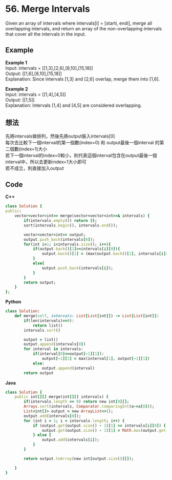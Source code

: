 # 56. Merge Intervals
Given an array of intervals where intervals[i] = [starti, endi], merge all overlapping intervals, and return an array of the non-overlapping intervals that cover all the intervals in the input.

 
## Example
**Example 1**  
Input: intervals = [[1,3],[2,6],[8,10],[15,18]]  
Output: [[1,6],[8,10],[15,18]]  
Explanation: Since intervals [1,3] and [2,6] overlap, merge them into [1,6].  

**Example 2**  
Input: intervals = [[1,4],[4,5]]  
Output: [[1,5]]  
Explanation: Intervals [1,4] and [4,5] are considered overlapping.  

## 想法
先將intervals做排列，然後先將output裝入intervals[0]  
每次去比較下一個interval的第一個數(index=0) 和 output最後一個interval 的第二個數(index=1)大小  
若下一個interval的index=0較小，則代表這個interval包含在output最後一個interval中，所以去更新index=1大小即可  
若不成立，則直接加入output  

## Code
**C++** 
```ruby
class Solution {
public:
    vector<vector<int>> merge(vector<vector<int>>& intervals) {
        if(intervals.empty()) return {};
        sort(intervals.begin(), intervals.end());

        vector<vector<int>> output;
        output.push_back(intervals[0]);
        for(int i=1; i<intervals.size(); i++){
            if(output.back()[1]>=intervals[i][0]){
                output.back()[1] = (max(output.back()[1], intervals[i][1]));
            }
            else{
                output.push_back(intervals[i]);
            }
        }
        return output;
    }
};
```
**Python**
```ruby
class Solution:
    def merge(self, intervals: List[List[int]]) -> List[List[int]]:
        if(len(intervals)==0):
            return list()
        intervals.sort()

        output = list()
        output.append(intervals[0])
        for interval in intervals:
            if(interval[0]<=output[-1][1]):
                output[-1][1] = max(interval[1], output[-1][1])
            else:
                output.append(interval)
        return output
```
**Java**
```ruby
class Solution {
    public int[][] merge(int[][] intervals) {
        if(intervals.length == 0) return new int[0][];
        Arrays.sort(intervals, Comparator.comparingInt(a->a[0]));
        List<int[]> output = new ArrayList<>();
        output.add(intervals[0]);
        for (int i = 1; i < intervals.length; i++) {
            if (output.get(output.size() - 1)[1] >= intervals[i][0]) {
                output.get(output.size() - 1)[1] = Math.max(output.get(output.size() - 1)[1], intervals[i][1]);
            } else {
                output.add(intervals[i]);
            }
        }

        return output.toArray(new int[output.size()][]);

    }
}
```
